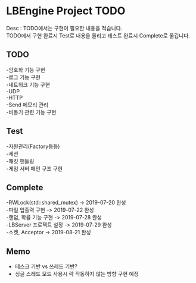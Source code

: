 LBEngine Project TODO
================================

Desc : TODO에서는 구현이 필요한 내용을 적습니다.  
TODO에서 구현 완료시 Test로 내용을 올리고 테스트 완료시 Complete로 옮깁니다.

TODO
-------------------------

-암호화 기능 구현  
-로그 기능 구현  
-네트워크 기능 구현  
   -UDP  
   -HTTP  
   -Send 메모리 관리  
-비동기 관련 기능 구현  

Test
-------------------------

-자원관리(Factory등등)  
-세션  
-패킷 핸들링  
-게임 서버 메인 구조 구현  

Complete
-------------------------

-RWLock(std::shared_mutex) -> 2019-07-20 완성  
-파일 입출력 구현 -> 2019-07-22 완성  
-랜덤, 확률 기능 구현 -> 2019-07-28 완성  
-LBServer 프로젝트 설정 -> 2019-07-29 완성  
-소켓, Acceptor -> 2019-08-21 완성  

Memo
-------------------------
- 테스크 기반 vs 쓰레드 기반?  
- 싱글 스레드 모드 사용시 락 작동하지 않는 방향 구현 예정  